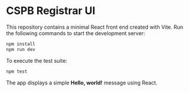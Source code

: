 # CSPB Registrar UI

This repository contains a minimal React front end created with Vite. Run the following commands to start the development server:

```bash
npm install
npm run dev
```

To execute the test suite:

```bash
npm test
```

The app displays a simple **Hello, world!** message using React.
